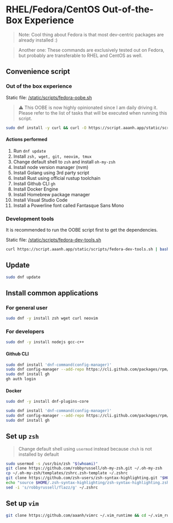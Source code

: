 # RHEL/Fedora/CentOS Out-of-the-Box Experience

> Note: Cool thing about Fedora is that most dev-centric packages are already installed :)

> Another one: These commands are exclusively tested out on Fedora, but probably are transferable to RHEL and CentOS as well.

## Convenience script

### Out of the box experience

Static file: [/static/scripts/fedora-oobe.sh](/static/scripts/fedora-oobe.sh)

> ⚠️ This OOBE is now highly opinionated since I am daily driving it.
> Please refer to the list of tasks that will be executed when running this script.

```bash
sudo dnf install -y curl && curl -O https://script.aaanh.app/static/scripts/fedora-oobe.sh && bash ./fedora-oobe.sh
```

#### Actions performed

1. Run `dnf update`
2. Install `zsh, wget, git, neovim, tmux`
3. Change default shell to `zsh` and install `oh-my-zsh`
4. Install node version manager (nvm)
5. Install Golang using 3rd party script
6. Install Rust using official rustup toolchain
7. Install Github CLI `gh`
8. Install Docker Engine
9. Install Homebrew package manager
10. Install Visual Studio Code
11. Install a Powerline font called Fantasque Sans Mono

### Development tools

It is recommended to run the OOBE script first to get the dependencies.

Static file: [/static/scripts/fedora-dev-tools.sh](/static/scripts/fedora-dev-tools.sh)

```bash
curl https://script.aaanh.app/static/scripts/fedora-dev-tools.sh | bash
```

## Update

```bash
sudo dnf update
```

## Install common applications

### For general user

```bash
sudo dnf -y install zsh wget curl neovim
```

### For developers

```bash
sudo dnf -y install nodejs gcc-c++
```

#### Github CLI

```bash
sudo dnf install 'dnf-command(config-manager)'
sudo dnf config-manager --add-repo https://cli.github.com/packages/rpm/gh-cli.repo
sudo dnf install gh
gh auth login
```

#### Docker

```bash
sudo dnf -y install dnf-plugins-core
```

```bash
sudo dnf install 'dnf-command(config-manager)'
sudo dnf config-manager --add-repo https://cli.github.com/packages/rpm/gh-cli.repo
sudo dnf install gh
```

## Set up `zsh`

> Change default shell using `usermod` instead because `chsh` is not installed by default

```bash
sudo usermod -s /usr/bin/zsh "$(whoami)"
git clone https://github.com/robbyrussell/oh-my-zsh.git ~/.oh-my-zsh
cp ~/.oh-my-zsh/templates/zshrc.zsh-template ~/.zshrc
git clone https://github.com/zsh-users/zsh-syntax-highlighting.git "$HOME/.zsh-syntax-highlighting" --depth 1
echo "source $HOME/.zsh-syntax-highlighting/zsh-syntax-highlighting.zsh" >> "$HOME/.zshrc"
sed -i 's/robbyrussell/flazz/g' ~/.zshrc
```

## Set up `vim`

```sh
git clone https://github.com/aaanh/vimrc ~/.vim_runtime && cd ~/.vim_runtime && ./install_awesome_vimrc.sh
```
